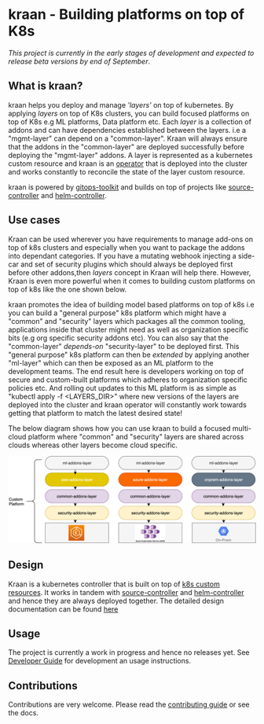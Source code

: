 # kraan - Building platforms on top of K8s
*This project is currently in the early stages of development and expected to release
beta versions by end of September*.

## What is kraan?
kraan helps you deploy and manage *'layers'* on top of kubernetes. By applying *layers*
on top of K8s clusters, you can build focused platforms on top of
K8s e.g ML platforms, Data platform etc. Each *layer* is a collection of addons and 
can have dependencies established between the layers. i.e a "mgmt-layer" 
can depend on a "common-layer". Kraan will always ensure that the addons in the "common-layer" are deployed successfully before deploying
the "mgmt-layer" addons. A layer is represented as a kubernetes custom resource and
kraan is an [operator](https://kubernetes.io/docs/concepts/extend-kubernetes/operator/) that 
is deployed into the cluster and works constantly to reconcile the state of the
layer custom resource.

kraan is powered by [gitops-toolkit](https://toolkit.fluxcd.io/) and builds on
top of projects like [source-controller](https://github.com/fluxcd/source-controller)
and [helm-controller](https://github.com/fluxcd/helm-controller).

## Use cases

Kraan can be used wherever you have requirements to manage add-ons on top of k8s 
clusters and especially when you want to package the addons into dependant categories.
If you have a mutating webhook injecting a side-car and set of security
plugins which should always be deployed first before other addons,then *layers* 
concept in Kraan will help there. However, Kraan is even more powerful when it comes
to building custom platforms on top of k8s like the one shown below.

kraan promotes the idea of building model based platforms on top of k8s i.e you can 
build a "general purpose" k8s platform which might have a "common" and "security" 
layers which packages all the common tooling, applications inside that cluster might
need as well as organization specific bits (e.g org specific security addons etc). 
You can also say that the "common-layer" *depends-on* "security-layer" to be deployed first. 
This "general purpose" k8s platform can then be *extended* by applying another "ml-layer" 
which can then be exposed as an ML platform to the development teams. The end result here 
is developers working on top of secure and custom-built platforms which adheres
to organization specific policies etc. And rolling out updates to this ML 
platform is as simple as "kubectl apply -f <LAYERS_DIR>" where new versions of the layers are
deployed into the cluster and kraan operator will constantly work towards
getting that platform to match the latest desired state!

The below diagram shows how you can use kraan to build a focused multi-cloud
platform where "common" and "security" layers are shared across clouds whereas
other layers become cloud specific. 

![custom-platform](docs/diagrams/custom-platform.png)


## Design
Kraan is a kubernetes controller that is built on top of [k8s custom resources](
https://kubernetes.io/docs/concepts/extend-kubernetes/api-extension/custom-resources/).
It works in tandem with [source-controller](https://github.com/fluxcd/source-controller)
and [helm-controller](https://github.com/fluxcd/helm-controller) and hence they are always
deployed together. The detailed design documentation can be found [here](docs/design/README.md)

## Usage

The project is currently a work in progress and hence no releases yet. 
See [Developer Guide](docs/dev-guide.md) for development an usage instructions.

## Contributions

Contributions are very welcome. Please read the [contributing guide](CONTRIBUTING.md) or see the docs.
